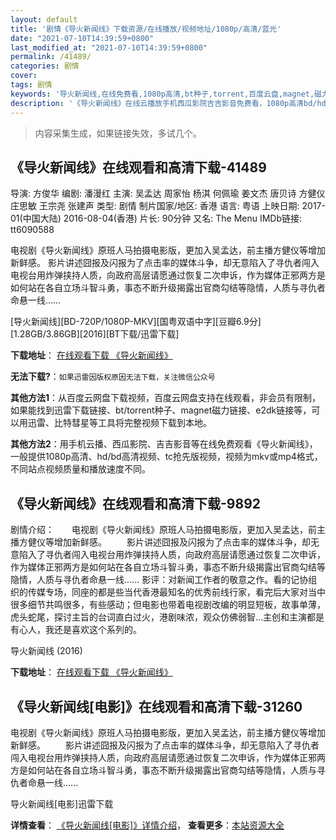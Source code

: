```yaml
---
layout: default
title: '剧情《导火新闻线》下载资源/在线播放/视频地址/1080p/高清/蓝光'
date: "2021-07-10T14:39:59+0800"
last_modified_at: "2021-07-10T14:39:59+0800"
permalink: /41489/
categories: 剧情
cover:
tags: 剧情
keywords: '导火新闻线,在线免费看,1080p高清,bt种子,torrent,百度云盘,magnet,磁力链,迅雷下载资源'
description: '《导火新闻线》在线云播放手机西瓜影院吉吉影音免费看，1080p高清bd/hd未删减完整版和tc抢先枪版，mkv/mp4格式，附带bt/torrent种子、magnet/磁力链、百度云盘、网盘资源迅雷下载链接'
---
```


>内容采集生成，如果链接失效，多试几个。


## 《导火新闻线》在线观看和高清下载-41489

导演: 方俊华 编剧: 潘漫红 主演: 吴孟达 周家怡 杨淇 何佩瑜 姜文杰 唐贝诗 方健仪 庄思敏 王宗尧 张建声 类型: 剧情 制片国家/地区: 香港 语言: 粤语 上映日期: 2017-01(中国大陆) 2016-08-04(香港) 片长: 90分钟 又名: The Menu IMDb链接: tt6090588

电视剧《导火新闻线》原班人马拍摄电影版，更加入吴孟达，前主播方健仪等增加新鲜感。 影片讲述囧报及闪报为了点击率的媒体斗争，却无意陷入了寻仇者闯入电视台用炸弹挟持人质，向政府高层请愿通过恢复二次申诉，作为媒体正邪两方是如何站在各自立场斗智斗勇，事态不断升级揭露出官商勾结等隐情，人质与寻仇者命悬一线……


[导火新闻线][BD-720P/1080P-MKV][国粤双语中字][豆瓣6.9分][1.28GB/3.86GB][2016][BT下载/迅雷下载]

**下载地址**： [在线观看下载 《导火新闻线》](https://www.btdx8.com/torrent/the_menu_2016.html) 


**无法下载?**：`如果迅雷因版权原因无法下载，关注微信公众号 `

**其他方法1**：从百度云网盘下载视频，百度云网盘支持在线观看，非会员有限制，如果能找到迅雷下载链接、bt/torrent种子、magnet磁力链接、e2dk链接等，可以用迅雷、比特彗星等工具将完整视频下载到本地。

**其他方法2**：用手机云播、西瓜影院、吉吉影音等在线免费观看《导火新闻线》，一般提供1080p高清、hd/bd高清视频、tc抢先版视频，视频为mkv或mp4格式，不同站点视频质量和播放速度不同。


## 《导火新闻线》在线观看和高清下载-9892

剧情介绍：　　电视剧《导火新闻线》原班人马拍摄电影版，更加入吴孟达，前主播方健仪等增加新鲜感。 　　影片讲述囧报及闪报为了点击率的媒体斗争，却无意陷入了寻仇者闯入电视台用炸弹挟持人质，向政府高层请愿通过恢复二次申诉，作为媒体正邪两方是如何站在各自立场斗智斗勇，事态不断升级揭露出官商勾结等隐情，人质与寻仇者命悬一线...... 影评：对新闻工作者的敬意之作。看的记协组织的传媒专场，同座的都是些当代香港最知名的优秀前线行家，看完后大家对当中很多细节共鸣很多，有些感动；但电影也带着电视剧改编的明显短板，故事单薄，虎头蛇尾，探讨主旨的台词直白过火，港剧味浓，观众仿佛弱智…主创和主演都是有心人，我还是喜欢这个系列的。


导火新闻线 (2016)

**下载地址**： [在线观看下载 《导火新闻线》](https://www.btbtdy.me/btdy/dy8899.html) 


## 《导火新闻线[电影]》在线观看和高清下载-31260

电视剧《导火新闻线》原班人马拍摄电影版，更加入吴孟达，前主播方健仪等增加新鲜感。 　　影片讲述囧报及闪报为了点击率的媒体斗争，却无意陷入了寻仇者闯入电视台用炸弹挟持人质，向政府高层请愿通过恢复二次申诉，作为媒体正邪两方是如何站在各自立场斗智斗勇，事态不断升级揭露出官商勾结等隐情，人质与寻仇者命悬一线......


导火新闻线[电影]迅雷下载

**详情查看**： [《导火新闻线[电影]》详情介绍](/movie/31260/)， **查看更多**：[本站资源大全](/movie/t/all/)

